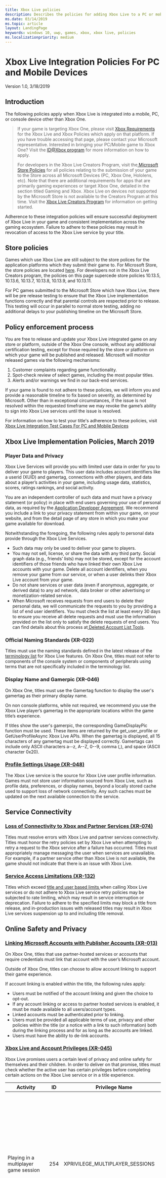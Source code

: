 ```yaml
---
title: Xbox Live policies
description: Describes the policies for adding Xbox Live to a PC or mobile game.
ms.date: 03/14/2019
ms.topic: article
layout: LandingPage
keywords: windows 10, uwp, games, xbox, xbox live, policies
ms.localizationpriority: medium
---
```

# Xbox Live Integration Policies For PC and Mobile Devices

Version 1.0, 3/18/2019

## Introduction 

The following policies apply when Xbox Live is integrated into a mobile, PC, or console device other than Xbox One.

>If your game is targeting Xbox One, please visit [Xbox Requirements](https://developer.microsoft.com/en-us/games/xbox/partner/certification-requirements) for the Xbox Live and Xbox Policies which apply on that platform. If you have trouble accessing that page, please contact your Microsoft representative. Interested in bringing your PC/Mobile game to Xbox One? Visit the [ID@Xbox program](https://www.xbox.com/en-us/Developers/id) for more information on how to apply.
>
>For developers in the Xbox Live Creators Program, visit the[ Microsoft Store Policies](https://docs.microsoft.com/en-us/legal/windows/agreements/store-policies) for all policies relating to the submission of your game to the Store across all Microsoft Devices (PC, Xbox One, Hololens, etc). Note that there are additional requirements for apps that are primarily gaming experiences or target Xbox One, detailed in the section titled Gaming and Xbox. Xbox Live on devices not supported by the Microsoft Store is not available to the Creators Program at this time. Visit the [Xbox Live Creators Program](https://www.xbox.com/en-US/developers/creators-program/) for information on getting started.
>
Adherence to these integration policies will ensure successful deployment of Xbox Live in your game and consistent implementation across the gaming ecosystem. Failure to adhere to these policies may result in revocation of access to the Xbox Live service by your title.

## Store policies
Games which use Xbox Live are still subject to the store polices for the application platforms which they  submit their game to. For Microsoft Store, the store policies are located [here](https://docs.microsoft.com/en-us/legal/windows/agreements/store-policies). For developers not in the Xbox Live Creators program, the policies on this page supercede store policies 10.13.5, 10.13.6, 10.13.7, 10.13.8, 10.13.9, and 10.13.11.

For PC games submitted to the Microsoft Store which have Xbox Live, there will be pre release testing to ensure that the Xbox Live implementation functions correctly and that parental controls are respected prior to release.  This testing will occur in parallel to normal store testing, adding no additional delays to your publishing timeline on the Microsoft Store.  

## Policy enforcement process

You are free to release and update your Xbox Live integrated game on any store or platform, outside of the Xbox One console, without any additional certification testing, except for those required by the store or platform on which your game will be published and released. Microsoft will monitor released games via the following mechanisms:
1. Customer complaints regarding game functionality.
2. Spot-check review of select games, including the most popular titles.
3. Alerts and/or warnings we find in our back-end services.

If your game is found to not adhere to these policies, we will inform you and provide a reasonable timeline to fix based on severity, as determined by Microsoft. Other than in exceptional circumstances, if the issue is not resolved within the requested timeframe we may revoke the game’s ability to sign into Xbox Live services until the issue is resolved.

For information on how to test your title's adherence to these policies, visit [Xbox Live Integration Test Cases For PC and Mobile Devices](xboxlive-policy-tests.md)

## Xbox Live Implementation Policies, March 2019

### Player Data and Privacy

Xbox Live Services will provide you with limited user data in order for you to deliver your game to players.  This user data includes account identifiers like a userid (XUID) and gamertag, connections with other players, and data about a player’s activities in your game, including usage data, statistics, scores, ratings rankings, and social activity.

You are an independent controller of such data and must have a privacy statement (or policy) in place with end users governing your use of personal data, as required by the [Application Developer Agreement](https://docs.microsoft.com/en-us/legal/windows/agreements/app-developer-agreement). We recommend you include a link to your privacy statement from within your game, on your website, and from the detail page of any store in which you make your game available for download.    

Notwithstanding the foregoing, the following rules apply to personal data provide through the Xbox Live Services.  

* Such data may only be used to deliver your game to players.  
* You may not sell, license, or share the data with any third party.  Social graph data (e.g., friends’ lists) may not be stored, except for the account identifiers of those friends who have linked their own Xbox Live accounts with your game. Delete all account identifiers, when you remove your game from our service, or when a user delinks their Xbox Live account from your game.  
* Do not share services or user data (even if anonymous, aggregate, or derived data) to any ad network, data broker or other advertising or monetization-related service.
* When Microsoft receives requests from end users to delete their personal data, we will communicate the requests to you by providing a list of end user identifiers. You must check the list at least every 30 days to ensure you receive all delete requests and must use the information provided on the list only to satisfy the delete requests of end users. You can find details about this process at[ Deleted Account List Tools](https://aka.ms/xbox-deleted).


### Official Naming Standards (XR-022)

Titles must use the naming standards defined in the latest release of the [terminology list](xboxlive-terminology.md) for Xbox Live features. On Xbox One, titles must not refer to components of the console system or components of peripherals using terms that are not specifically included in the terminology list.

### Display Name and Gamerpic (XR-046)
On Xbox One, titles must use the Gamertag function to display the user's gamertag as their primary display name. 

On non console platforms, while not required, we recommend you use the Xbox Live player’s gamertag in the appropriate locations within the game title’s experience. 

If titles show the user's gamerpic, the corresponding GameDisplayPic function must be used. These items are returned by the get_user_profile or GetUserProfileAsync Xbox Live APIs. When the gamertag is displayed, all 15 characters of any gamertag must be displayed correctly. Gamertags can include only ASCII characters a--z, A--Z, 0--9, comma (,), and space (ASCII character 0x20).

### [Profile Settings Usage (XR-048)](policies/XR048.md)
The Xbox Live service is the source for Xbox Live user profile information. Games must not store user information sourced from Xbox Live, such as profile data, preferences, or display names, beyond a locally stored cache used to support loss of network connectivity. Any such caches must be updated on the next available connection to the service. 

## Service Connectivity

### [Loss of Connectivity to Xbox and Partner Services (XR-074)](policies/XR074.md)
Titles must resolve errors with Xbox Live and partner services connectivity. Titles must honor the retry policies set by Xbox Live when attempting to retry a request to the Xbox service after a failure has occurred.  Titles must appropriately manage messaging the user when services are unavailable. For example, if a partner service other than Xbox Live is not available, the game should not indicate that there is an issue with Xbox Live.
 
### [Service Access Limitations (XR-132)](policies/XR132.md) 
Titles which exceed [title and user based limits ](https://docs.microsoft.com/en-us/windows/uwp/xbox-live/using-xbox-live/best-practices/fine-grained-rate-limiting)when calling Xbox Live services or do not adhere to Xbox Live service retry policies may be subjected to rate limiting, which may result in service interruption or deprecation. Failure to adhere to the specified limits may block a title from release, and in-production issues with released titles may result in Xbox Live services suspension up to and including title removal.

## Online Safety and Privacy
 
### [Linking Microsoft Accounts with Publisher Accounts (XR-013)](policies/XR013.md)
On Xbox One, titles that use partner-hosted services or accounts that require credentials must link that account with the user’s Microsoft account.  

Outside of Xbox One, titles can choose to allow account linking to support their game experience.  

If account linking is enabled within the title, the following rules apply: 
* Users must be notified of the account linking and given the choice to opt-out.
* If any account linking or access to partner hosted services is enabled, it must be made available to all users/account types. 
* Linked accounts must be authenticated prior to linking. 
* Users must be provided all applicable terms of use, privacy and other policies within the title (or a notice with a link to such information) both during the linking process and for as long as the accounts are linked.
* Users must have the ability to de-link accounts. 

### [Xbox Live and Account Privileges (XR-045)](policies/XR045.md)
Xbox Live promises users a certain level of privacy and online safety for themselves and their children. In order to deliver on that promise, titles must check whether the active user has certain privileges before completing certain actions on the Xbox Live service or in a title experience.


| **Activity**|**ID**|**Privilege Name**|**Notes**|
|-|--|--- |---|
|Playing in a multiplayer game session|254|XPRIVILEGE_MULTIPLAYER_SESSIONS|Allows a user to join multiplayer gameplay sessions with real-world users (not bots) in scenarios such as: Synchronous player-vs-player gameplay in the same session, asynchronous turn-based gameplay, Team-based gameplay, User-initiated matchmaking, Sending or accepting invitations, Join-in-progress sessions.|
|Playing in a cross network game play session|185|AuthPrivileges.CrossNetworkPlay|Allows a user to participate in a gameplay session with other real-world players who are not signed into Xbox Live in scenarios such as: Synchronous player-vs-player gameplay in the same session, asynchronous turn-based gameplay, Team-based gameplay, User-initiated matchmaking, Sending or accepting invitations, Join-in-progress sessions.|
|Communication with anyone |252|XPRIVILEGE_COMMUNICATIONS|Allows a user to communicate with any other Xbox Live users through voice or text. |
|Shared gaming sessions|189|XPRIVILEGE_SESSIONS|Allows a user to participate in connected single-player experiences in shared environments. These experiences must not have any features covered under privilege 252 or 254 (Communications and Multiplayer, respectively). Use of this privilege is a title capability that requires platform approval.|
|User-generated content (UGC)|247|XPRIVILEGE_USER_CREATED_CONTENT|Allows a user to see other users’ UGC online, download other users’ UGC, or share their own UGC online. This does not restrict usage of previously downloaded UGC. |
|Sharing to a social network|220|XPRIVILEGE_SOCIAL_NETWORK_SHARING|Xbox One Only: Allows a user to share information, including game progress, Kinect-generated content, game clips, and so on outside of Xbox Live.|

### [Privacy and Permissions (XR-015)](policies/XR015.md)
Titles must not transmit user data or allow communication over Xbox Live when the user's privacy & online safety settings do not allow it.

Titles meet this XR by retrieving data from Xbox Live services. If the title uses its own services, it must check the user's privacy permissions at the beginning of a session or when a new user joins the session. For user-initiated scenarios outside of sessions, titles meet this requirement by checking privacy prior to displaying the user's data and before performing the action. The following list of privacy settings is available for titles to check:

| Permission name |Description |
|-------------------|-|---------------|
|CommunicateUsingText | Check whether or not the user can send a message with text content to the target user. |
| CommunicateUsingVideo |Check whether or not the user can communicate using video with the target user. | |
|CommunicateUsingVoice |Check whether or not the user can communicate using voice with the target user. | |

### Blocking and Muting Support (XR-73)
Titles that use communication services must ensure that users do not hear or see inbound communications (text/voice messages, invites, in game groups, etc) from any users whom they have explicitly blocked or muted on Xbox Live. Titles which offer communication between Xbox Live and non-Xbox Live network players must offer the ability to mute any non-Xbox Live players for the duration of the session.

## Achievements and awards
The following requirements apply to titles that offer achievements, and awards on Xbox Live.  All games targeting Xbox One are required to have Achievements and meet the following requirements. Demos are not allowed to have achievements; however, they have the option of supporting Hero Stats.

### Achievements and Gamerscore (XR-055)
Titles that offer Xbox Live achievements must provide the required number of achievements and their associated gamerscore at launch. Titles are permitted to add achievements or gamerscore at any time after launch, with or without corresponding new content, but they cannot exceed title-based or calendar-based limits.

A single achievement cannot exceed 200 gamerscore and all achievements in the title must be achievable.

Item | Launch |Quarterly additions| Lifetime limit
-----|----|-----|-----
Minimum achievements | 10 | 0 | 10
Maximum achievements | 100 | 50 | 500
Gamerscore | 1000 | 500 | 5000

### No Additional Purchases Required for Base Achievements (XR-057)
Titles must provide a way for a user to earn all achievements defined by the base title without being required to purchase additional in-title content.

Titles must not allow users to earn achievements by simply making purchases. For titles that have any achievement that unlocks based on a real-money purchase, that achievement must also be unlockable through in-title activity or in-title currency that was earned through in-title activity. 
 
### Achievements Across Multiple Titles or Platforms (XR-058)
Achievements must not be shared across titles. When a single title is supported across different platforms by using the same title ID, a title must share the same set of achievements and can, at their discretion, have platform-specific achievements.
  
### Modifying Active Achievements (XR-060)
After an achievement has been published to users, it cannot be removed, nor can its unlock rules or rewards be changed. Achievement text strings (name, description) or art (icons/background) can be modified.
 
 
### [Achievement Names and Descriptions (XR-062)](policies/XR062.md)
Achievement names and descriptions may contain only content that would merit a rating of PEGI 12, ESRB EVERYONE 10+, or lower.

Achievement names and descriptions may not contain what is commonly considered profanity in a clear text or redacted form.
